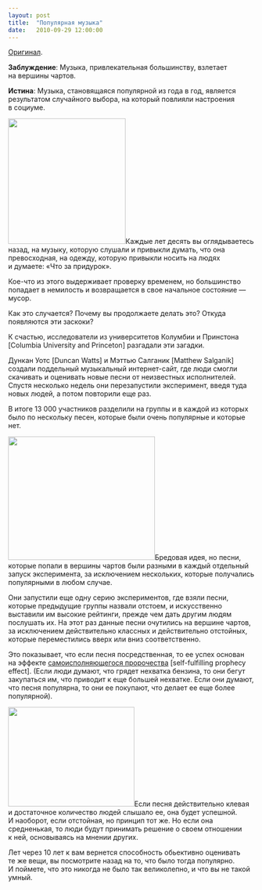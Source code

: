 ```yaml
---
layout: post
title:  "Популярная музыка"
date:   2010-09-29 12:00:00
---
```

<p><a href="http://youarenotsosmart.com/2009/12/22/pop-music/">Оригинал</a>.</p>
<p><strong>Заблуждение</strong>: Музыка, привлекательная большинству, взлетает на вершины чартов.</p>
<p><strong>Истина</strong>: Музыка, становящаяся популярной из года в год, является результатом случайного выбора, на который повлияли настроения в социуме.</p>
<p><a href="http://youarenotsosmart.ru/wp-content/uploads/2010/09/spice_girls_retro.jpg"><img height="256" width="240" alt="" src="https://web.archive.org/web/20140330021742im_/http://youarenotsosmart.ru/wp-content/uploads/2010/09/spice_girls_retro.jpg" title="spice_girls_retro" class="alignleft" /></a>Каждые лет десять вы оглядываетесь назад, на музыку, которую слушали и привыкли думать, что она превосходная, на одежду, которую привыкли носить на людях и думаете: «Что за придурок».</p>
<p>Кое-что из этого выдерживает проверку временем, но большинство попадает в немилость и возвращается в свое начальное состояние — мусор.</p>
<p>Как это случается? Почему вы продолжаете делать это? Откуда появляются эти заскоки?<span id="more-101"></span></p>
<p>К счастью, исследователи из университетов Колумбии и Принстона [Columbia University and Princeton] разгадали эти загадки.</p>
<p>Дункан Уотс [Duncan Watts] и Мэттью Салганик [Matthew Salganik] создали поддельный музыкальный интернет-сайт, где люди смогли скачивать и оценивать новые песни от неизвестных исполнителей. Спустя несколько недель они перезапустили эксперимент, введя туда новых людей, а потом повторили еще раз.</p>
<p>В итоге 13 000 участников разделили на группы и в каждой из которых было по нескольку песен, которые были очень популярные и которые нет.</p>
<p><a href="http://youarenotsosmart.ru/wp-content/uploads/2010/09/milli_vanilli-1.jpg"><img height="252" width="300" alt="" src="https://web.archive.org/web/20140330021742im_/http://youarenotsosmart.ru/wp-content/uploads/2010/09/milli_vanilli-1.jpg" title="milli_vanilli-1" class="alignleft size-full wp-image-103" /></a>Бредовая идея, но песни, которые попали в вершины чартов были разными в каждый отдельный запуск эксперимента, за исключением нескольких, которые получались популярными в любом случае.</p>
<p>Они запустили еще одну серию экспериментов, где взяли песни, которые предыдущие группы назвали отстоем, и искусственно выставили им высокие рейтинги, прежде чем дать другим людям послушать их. На этот раз данные песни очутились на вершине чартов, за исключением действительно классных и действительно отстойных, которые переместились вверх или вниз соответственно.</p>
<p>Это показывает, что если песня посредственная, то ее успех основан на эффекте <a href="{% post_url 2010-09-29-self-fulfilling-prophecies %}">самоисполняющегося пророчества</a> [self-fulfilling prophecy effect]. (Если люди думают, что грядет нехватка бензина, то они бегут закупаться им, что приводит к еще большей нехватке. Если они думают, что песня популярна, то они ее покупают, что делает ее еще более популярной).</p>
<p><a href="http://youarenotsosmart.ru/wp-content/uploads/2010/09/black-eyed-peas-1.jpg"><img height="203" width="258" alt="" src="https://web.archive.org/web/20140330021742im_/http://youarenotsosmart.ru/wp-content/uploads/2010/09/black-eyed-peas-1-300x235.jpg" title="black-eyed-peas-1" class="alignright" /></a>Если песня действительно клевая и достаточное количество людей слышало ее, она будет успешной. И наоборот, если отстойная, но принцип тот же. Но если она средненькая, то люди будут принимать решение о своем отношении к ней, основываясь на мнении других.</p>
<p>Лет через 10 лет к вам вернется способность обьективно оценивать те же вещи, вы посмотрите назад на то, что было тогда популярно. И поймете, что это никогда не было так великолепно, и что вы не такой умный.</p>

